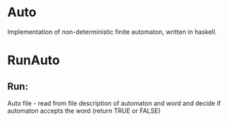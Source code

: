 # Auto

Implementation of non-deterministic finite automaton, written in haskell.

# RunAuto

## Run:
Auto file - read from file description of automaton and word and decide if automaton accepts the word (return TRUE or FALSE)
